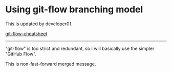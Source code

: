 # Using git-flow branching model

This is updated by developer01.

[git-flow-cheatsheet](https://danielkummer.github.io/git-flow-cheatsheet/index.ja_JP.html)

---

"git-flow" is too strict and redundant, so I will basically use the simpler "GitHub Flow".

This is non-fast-forward merged message.
